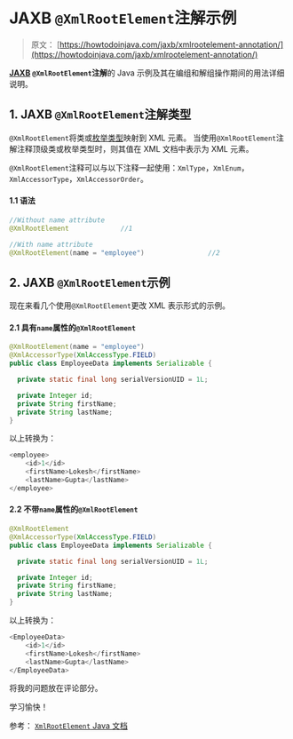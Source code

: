 # JAXB `@XmlRootElement`注解示例

> 原文： [https://howtodoinjava.com/jaxb/xmlrootelement-annotation/](https://howtodoinjava.com/jaxb/xmlrootelement-annotation/)

**[JAXB](https://howtodoinjava.com/jaxb/jaxb-annotations/) `@XmlRootElement`注解**的 Java 示例及其在编组和解组操作期间的用法详细说明。

## 1\. JAXB `@XmlRootElement`注解类型

`@XmlRootElement`将类或[枚举类型](https://howtodoinjava.com/java/enum/guide-for-understanding-enum-in-java/)映射到 XML 元素。 当使用`@XmlRootElement`注解注释顶级类或枚举类型时，则其值在 XML 文档中表示为 XML 元素。

`@XmlRootElement`注释可以与以下注释一起使用：`XmlType`，`XmlEnum`，`XmlAccessorType`，`XmlAccessorOrder`。

#### 1.1 语法

```java
//Without name attribute
@XmlRootElement             //1

//With name attribute         
@XmlRootElement(name = "employee")                //2

```

## 2\. JAXB `@XmlRootElement`示例

现在来看几个使用`@XmlRootElement`更改 XML 表示形式的示例。

#### 2.1 具有`name`属性的`@XmlRootElement`

```java
@XmlRootElement(name = "employee")
@XmlAccessorType(XmlAccessType.FIELD)
public class EmployeeData implements Serializable {

  private static final long serialVersionUID = 1L;

  private Integer id;
  private String firstName;
  private String lastName;
}

```

以上转换为：

```java
<employee>
    <id>1</id>
    <firstName>Lokesh</firstName>
    <lastName>Gupta</lastName>
</employee>

```

#### 2.2 不带`name`属性的`@XmlRootElement`

```java
@XmlRootElement
@XmlAccessorType(XmlAccessType.FIELD)
public class EmployeeData implements Serializable {

  private static final long serialVersionUID = 1L;

  private Integer id;
  private String firstName;
  private String lastName;
}

```

以上转换为：

```java
<EmployeeData>
    <id>1</id>
    <firstName>Lokesh</firstName>
    <lastName>Gupta</lastName>
</EmployeeData>

```

将我的问题放在评论部分。

学习愉快！

参考： [`XmlRootElement` Java 文档](https://docs.oracle.com/javase/7/docs/api/javax/xml/bind/annotation/XmlRootElement.html)